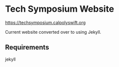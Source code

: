 # Tech Symposium Website
https://techsymposium.calpolyswift.org

Current website converted over to using Jekyll.

## Requirements
jekyll
